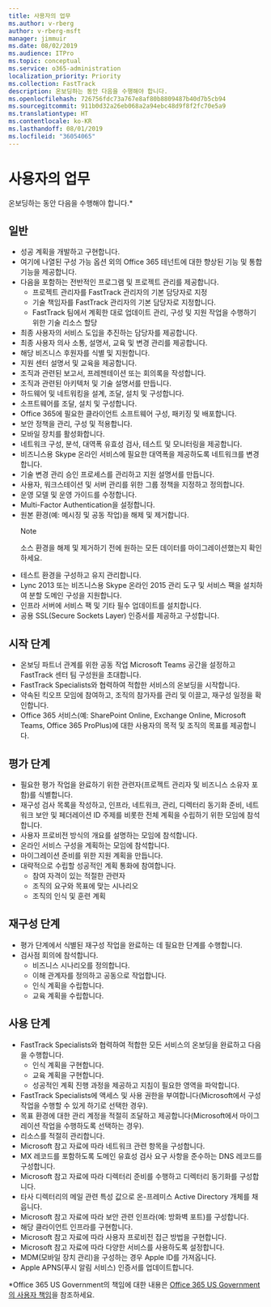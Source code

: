 ```yaml
---
title: 사용자의 업무
ms.author: v-rberg
author: v-rberg-msft
manager: jimmuir
ms.date: 08/02/2019
ms.audience: ITPro
ms.topic: conceptual
ms.service: o365-administration
localization_priority: Priority
ms.collection: FastTrack
description: 온보딩하는 동안 다음을 수행해야 합니다.
ms.openlocfilehash: 726756fdc73a767e8af80b8809487b40d7b5cb94
ms.sourcegitcommit: 911b0d32a26eb068a2a94ebc48d9f8f2fc70e5a9
ms.translationtype: HT
ms.contentlocale: ko-KR
ms.lasthandoff: 08/01/2019
ms.locfileid: "36054065"
---
```

# <a name="your-responsibilities"></a>사용자의 업무

온보딩하는 동안 다음을 수행해야 합니다.\*
  
## <a name="general"></a>일반

- 성공 계획을 개발하고 구현합니다.
- 여기에 나열된 구성 가능 옵션 외의 Office 365 테넌트에 대한 향상된 기능 및 통합 기능을 제공합니다.  
- 다음을 포함하는 전반적인 프로그램 및 프로젝트 관리를 제공합니다. 
  - 프로젝트 관리자를 FastTrack 관리자의 기본 담당자로 지정
  - 기술 책임자를 FastTrack 관리자의 기본 담당자로 지정합니다.
  - FastTrack 팀에서 계획한 대로 업데이트 관리, 구성 및 지원 작업을 수행하기 위한 기술 리소스 할당 
- 최종 사용자의 서비스 도입을 추진하는 담당자를 제공합니다. 
- 최종 사용자 의사 소통, 설명서, 교육 및 변경 관리를 제공합니다.
- 해당 비즈니스 후원자를 식별 및 지원합니다.  
- 지원 센터 설명서 및 교육을 제공합니다.  
- 조직과 관련된 보고서, 프레젠테이션 또는 회의록을 작성합니다. 
- 조직과 관련된 아키텍처 및 기술 설명서를 만듭니다.   
- 하드웨어 및 네트워킹을 설계, 조달, 설치 및 구성합니다.   
- 소프트웨어를 조달, 설치 및 구성합니다.  
- Office 365에 필요한 클라이언트 소프트웨어 구성, 패키징 및 배포합니다.  
- 보안 정책을 관리, 구성 및 적용합니다.
- 모바일 장치를 활성화합니다.
- 네트워크 구성, 분석, 대역폭 유효성 검사, 테스트 및 모니터링을 제공합니다. 
- 비즈니스용 Skype 온라인 서비스에 필요한 대역폭을 제공하도록 네트워크를 변경합니다. 
- 기술 변경 관리 승인 프로세스를 관리하고 지원 설명서를 만듭니다.  
- 사용자, 워크스테이션 및 서버 관리를 위한 그룹 정책을 지정하고 정의합니다. 
- 운영 모델 및 운영 가이드를 수정합니다. 
- Multi-Factor Authentication을 설정합니다.  
- 원본 환경(예: 메시징 및 공동 작업)을 해제 및 제거합니다. 
    > [!NOTE]
    > 소스 환경을 해제 및 제거하기 전에 원하는 모든 데이터를 마이그레이션했는지 확인하세요. 
- 테스트 환경을 구성하고 유지 관리합니다.  
- Lync 2013 또는 비즈니스용 Skype 온라인 2015 관리 도구 및 서비스 팩을 설치하여 분할 도메인 구성을 지원합니다.
- 인프라 서버에 서비스 팩 및 기타 필수 업데이트를 설치합니다. 
- 공용 SSL(Secure Sockets Layer) 인증서를 제공하고 구성합니다. 
    
## <a name="initiate-phase"></a>시작 단계

- 온보딩 파트너 관계를 위한 공동 작업 Microsoft Teams 공간을 설정하고 FastTrack 센터 팀 구성원을 초대합니다.   
- FastTrack Specialists와 협력하여 적합한 서비스의 온보딩을 시작합니다.    
- 약속된 킥오프 모임에 참여하고, 조직의 참가자를 관리 및 이끌고, 재구성 일정을 확인합니다.   
- Office 365 서비스(예: SharePoint Online, Exchange Online, Microsoft Teams, Office 365 ProPlus)에 대한 사용자의 목적 및 조직의 목표를 제공합니다.
    
## <a name="assess-phase"></a>평가 단계

- 필요한 평가 작업을 완료하기 위한 관련자(프로젝트 관리자 및 비즈니스 소유자 포함)를 식별합니다.    
- 재구성 검사 목록을 작성하고, 인프라, 네트워크, 관리, 디렉터리 동기화 준비, 네트워크 보안 및 페더레이션 ID 주제를 비롯한 전체 계획을 수립하기 위한 모임에 참석합니다.   
- 사용자 프로비전 방식의 개요를 설명하는 모임에 참석합니다.  
- 온라인 서비스 구성을 계획하는 모임에 참석합니다.    
- 마이그레이션 준비를 위한 지원 계획을 만듭니다. 
- 대략적으로 수립할 성공적인 계획 통화에 참여합니다.   
  - 참여 자격이 있는 적절한 관련자  
  - 조직의 요구와 목표에 맞는 시나리오
  - 조직의 인식 및 훈련 계획
    
## <a name="remediate-phase"></a>재구성 단계

- 평가 단계에서 식별된 재구성 작업을 완료하는 데 필요한 단계를 수행합니다. 
- 검사점 회의에 참석합니다. 
  - 비즈니스 시나리오를 정의합니다.   
  - 이해 관계자를 정의하고 공동으로 작업합니다.
  - 인식 계획을 수립합니다. 
  - 교육 계획을 수립합니다.
    
## <a name="enable-phase"></a>사용 단계

- FastTrack Specialists와 협력하여 적합한 모든 서비스의 온보딩을 완료하고 다음을 수행합니다.  
  - 인식 계획을 구현합니다.  
  - 교육 계획을 구현합니다. 
  - 성공적인 계획 진행 과정을 제공하고 지침이 필요한 영역을 파악합니다.
- FastTrack Specialists에 액세스 및 사용 권한을 부여합니다(Microsoft에서 구성 작업을 수행할 수 있게 하기로 선택한 경우).  
- 목표 환경에 대한 관리 계정을 적절히 조달하고 제공합니다(Microsoft에서 마이그레이션 작업을 수행하도록 선택하는 경우).   
- 리소스를 적절히 관리합니다.   
- Microsoft 참고 자료에 따라 네트워크 관련 항목을 구성합니다.  
- MX 레코드를 포함하도록 도메인 유효성 검사 요구 사항을 준수하는 DNS 레코드를 구성합니다.   
- Microsoft 참고 자료에 따라 디렉터리 준비를 수행하고 디렉터리 동기화를 구성합니다.
- 타사 디렉터리의 메일 관련 특성 값으로 온-프레미스 Active Directory 개체를 채웁니다.   
- Microsoft 참고 자료에 따라 보안 관련 인프라(예: 방화벽 포트)를 구성합니다.
- 해당 클라이언트 인프라를 구현합니다.  
- Microsoft 참고 자료에 따라 사용자 프로비전 접근 방법을 구현합니다.  
- Microsoft 참고 자료에 따라 다양한 서비스를 사용하도록 설정합니다.  
- MDM(모바일 장치 관리)을 구성하는 경우 Apple ID를 가져옵니다.   
- Apple APNS(푸시 알림 서비스) 인증서를 업데이트합니다.
    
\*Office 365 US Government의 책임에 대한 내용은 [Office 365 US Government의 사용자 책임](US-Gov-appendix-your-responsibilities.md)을 참조하세요.
  


